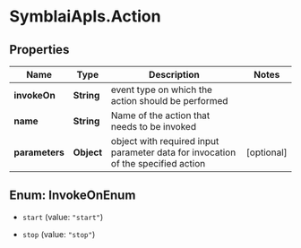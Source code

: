 # SymblaiApIs.Action

## Properties
Name | Type | Description | Notes
------------ | ------------- | ------------- | -------------
**invokeOn** | **String** | event type on which the action should be performed | 
**name** | **String** | Name of the action that needs to be invoked | 
**parameters** | **Object** | object with required input parameter data for invocation of the specified action | [optional] 


<a name="InvokeOnEnum"></a>
## Enum: InvokeOnEnum


* `start` (value: `"start"`)

* `stop` (value: `"stop"`)




